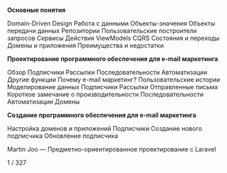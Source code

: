 **Основные понятия**

Domain-Driven Design
Работа с данными
Объекты-значения
Объекты передачи данных
Репозитории
Пользовательские построители запросов
Сервисы
Действия
ViewModels
CQRS
Состояния и переходы
Домены и приложения
Преимущества и недостатки

**Проектирование программного обеспечения для e-mail маркетинга**

Обзор
Подписчики
Рассылки
Последовательности
Автоматизации
Другие функции
Почему e-mail маркетинг?
Пользовательские истории
Моделирование данных
Подписчики
Рассылки
Отправленные письма
Короткое замечание о производительности
Последовательности
Автоматизации
Домены

**Создание программного обеспечения для e-mail маркетинга**

Настройка доменов и приложений
Подписчики
Создание нового подписчика
Обновление подписчика

Martin Joo — Предметно-ориентированное проектирование с Laravel

1 / 327

